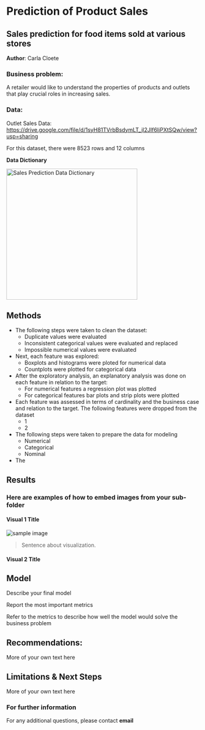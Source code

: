 # Prediction of Product Sales
## Sales prediction for food items sold at various stores

**Author**: Carla Cloete

### Business problem:

A retailer would like to understand the properties of products and outlets that play crucial roles in increasing sales.


### Data:

Outlet Sales Data: https://drive.google.com/file/d/1syH81TVrbBsdymLT_jl2JIf6IjPXtSQw/view?usp=sharing

For this dataset, there were 8523 rows and 12 columns

**Data Dictionary**

<img width="342" alt="Sales Prediction Data Dictionary" src="https://github.com/Carla9711/Prediction-of-Product-Sales/assets/138701194/bd530738-c9e2-41ff-8740-12d7ebb0fd61">


## Methods
- The following steps were taken to clean the dataset:
  -  Duplicate values were evaluated 
  -  Inconsistent categorical values were evaluated and replaced
  -  Impossible numerical values were evaluated 
- Next, each feature was explored:
  - Boxplots and histograms were ploted for numerical data
  - Countplots were plotted for categorical data  
- After the exploratory analysis, an explanatory analysis was done on each feature in relation to the target:
  - For numerical features a regression plot was plotted
  - For categorical features bar plots and strip plots were plotted
- Each feature was assessed in terms of cardinality and the business case and relation to the target. The following features were dropped from the dataset
  - 1
  - 2
- The following steps were taken to prepare the data for modeling
  - Numerical
  - Categorical
  - Nominal
- The          

## Results

### Here are examples of how to embed images from your sub-folder


#### Visual 1 Title
![sample image](project1_sample_image.png)

> Sentence about visualization.

#### Visual 2 Title

## Model

Describe your final model

Report the most important metrics

Refer to the metrics to describe how well the model would solve the business problem

## Recommendations:

More of your own text here


## Limitations & Next Steps

More of your own text here


### For further information


For any additional questions, please contact **email**
